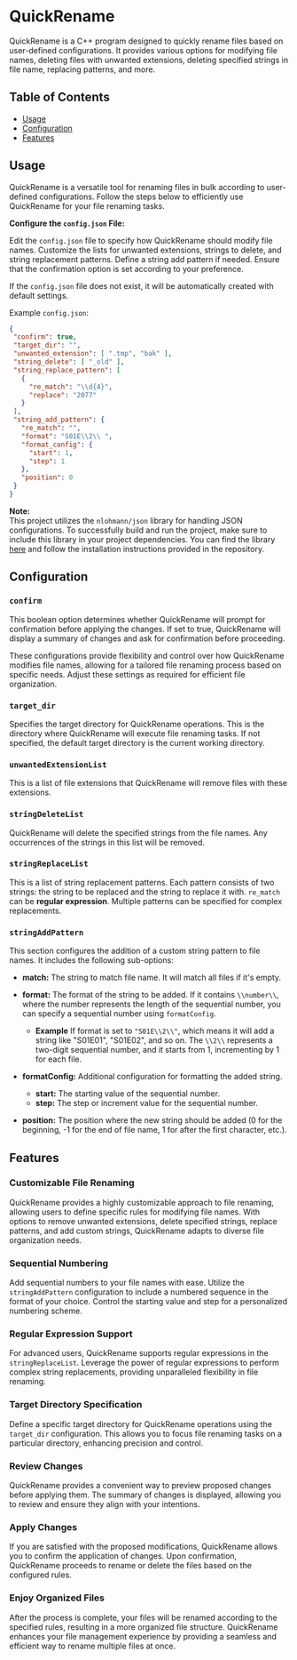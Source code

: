 # QuickRename
QuickRename is a C++ program designed to quickly rename files based on user-defined configurations. It provides various options for modifying file names, deleting files with unwanted extensions, deleting specified strings in file name, replacing patterns, and more.

## Table of Contents

- [Usage](#Usage)
- [Configuration](#Configuration)
- [Features](#Features)

## Usage

QuickRename is a versatile tool for renaming files in bulk according to user-defined configurations. Follow the steps below to efficiently use QuickRename for your file renaming tasks.

  **Configure the `config.json` File:**

   Edit the `config.json` file to specify how QuickRename should modify file names. Customize the lists for unwanted extensions, strings to delete, and string replacement patterns. Define a string add pattern if needed. Ensure that the confirmation option is set according to your preference.

   If the `config.json` file does not exist, it will be automatically created with default settings.

   Example `config.json`:

   ``` json
   {
    "confirm": true,
    "target_dir": "",
    "unwanted_extension": [ ".tmp", "bak" ],
    "string_delete": [ "_old" ],
    "string_replace_pattern": [
      {
        "re_match": "\\d{4}",
        "replace": "2077"
      }
    ],
    "string_add_pattern": {
      "re_match": "",
      "format": "S01E\\2\\ ",
      "format_config": {
        "start": 1,
        "step": 1
      },
      "position": 0
    }
  }
  ```
  **Note:<br>**
  This project utilizes the `nlohmann/json` library for handling JSON configurations. To successfully build and run the project, make sure to include this library in your project dependencies. You can find the library [here](https://github.com/nlohmann/json) and follow the installation instructions provided in the repository.

## Configuration

### `confirm`

This boolean option determines whether QuickRename will prompt for confirmation before applying the changes. If set to true, QuickRename will display a summary of changes and ask for confirmation before proceeding.

These configurations provide flexibility and control over how QuickRename modifies file names, allowing for a tailored file renaming process based on specific needs. Adjust these settings as required for efficient file organization.

### `target_dir`

Specifies the target directory for QuickRename operations. This is the directory where QuickRename will execute file renaming tasks. If not specified, the default target directory is the current working directory.

### `unwantedExtensionList`

This is a list of file extensions that QuickRename will remove files with these extensions.

### `stringDeleteList`

QuickRename will delete the specified strings from the file names. Any occurrences of the strings in this list will be removed.

### `stringReplaceList`

This is a list of string replacement patterns. Each pattern consists of two strings: the string to be replaced and the string to replace it with. `re_match` can be <strong>regular expression</strong>. Multiple patterns can be specified for complex replacements.

### `stringAddPattern`

This section configures the addition of a custom string pattern to file names. It includes the following sub-options:

- **match:** The string to match file name. It will match all files if it's empty.
- **format:** The format of the string to be added. If it contains `\\number\\`, where the number represents the length of the sequential number, you can specify a sequential number using `formatConfig`.
  - **Example** If format is set to `"S01E\\2\\"`, which means it will add a string like "S01E01", "S01E02", and so on. The `\\2\\` represents a two-digit sequential number, and it starts from 1, incrementing by 1 for each file. 

- **formatConfig:** Additional configuration for formatting the added string.
   - **start:** The starting value of the sequential number.
   - **step:** The step or increment value for the sequential number.
- **position:** The position where the new string should be added (0 for the beginning, -1 for the end of file name, 1 for after the first character, etc.).


## Features

### Customizable File Renaming

QuickRename provides a highly customizable approach to file renaming, allowing users to define specific rules for modifying file names. With options to remove unwanted extensions, delete specified strings, replace patterns, and add custom strings, QuickRename adapts to diverse file organization needs.

### Sequential Numbering

Add sequential numbers to your file names with ease. Utilize the `stringAddPattern` configuration to include a numbered sequence in the format of your choice. Control the starting value and step for a personalized numbering scheme.

### Regular Expression Support

For advanced users, QuickRename supports regular expressions in the `stringReplaceList`. Leverage the power of regular expressions to perform complex string replacements, providing unparalleled flexibility in file renaming.

### Target Directory Specification

Define a specific target directory for QuickRename operations using the `target_dir` configuration. This allows you to focus file renaming tasks on a particular directory, enhancing precision and control.

### Review Changes

QuickRename provides a convenient way to preview proposed changes before applying them. The summary of changes is displayed, allowing you to review and ensure they align with your intentions.

### Apply Changes

If you are satisfied with the proposed modifications, QuickRename allows you to confirm the application of changes. Upon confirmation, QuickRename proceeds to rename or delete the files based on the configured rules.

### Enjoy Organized Files

After the process is complete, your files will be renamed according to the specified rules, resulting in a more organized file structure. QuickRename enhances your file management experience by providing a seamless and efficient way to rename multiple files at once.
